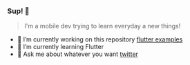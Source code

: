 ### Sup! 👋
> I'm a mobile dev trying to learn everyday a new things!

- 🔭 I’m currently working on this repository [flutter examples](https://github.com/ThiagoEvoa/flutter_examples)
- 🌱 I’m currently learning Flutter
- 💬 Ask me about whatever you want [twitter](https://twitter.com/thiagoevoa2)
